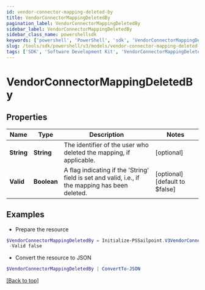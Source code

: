 ```yaml
---
id: vendor-connector-mapping-deleted-by
title: VendorConnectorMappingDeletedBy
pagination_label: VendorConnectorMappingDeletedBy
sidebar_label: VendorConnectorMappingDeletedBy
sidebar_class_name: powershellsdk
keywords: ['powershell', 'PowerShell', 'sdk', 'VendorConnectorMappingDeletedBy', 'VendorConnectorMappingDeletedBy'] 
slug: /tools/sdk/powershell/v3/models/vendor-connector-mapping-deleted-by
tags: ['SDK', 'Software Development Kit', 'VendorConnectorMappingDeletedBy', 'VendorConnectorMappingDeletedBy']
---
```



# VendorConnectorMappingDeletedBy

## Properties

Name | Type | Description | Notes
------------ | ------------- | ------------- | -------------
**String** | **String** | The identifier of the user who deleted the mapping, if applicable. | [optional] 
**Valid** | **Boolean** | A flag indicating if the 'String' field is set and valid, i.e., if the mapping has been deleted. | [optional] [default to $false]

## Examples

- Prepare the resource
```powershell
$VendorConnectorMappingDeletedBy = Initialize-PSSailpoint.V3VendorConnectorMappingDeletedBy  -String  `
 -Valid false
```

- Convert the resource to JSON
```powershell
$VendorConnectorMappingDeletedBy | ConvertTo-JSON
```


[[Back to top]](#) 

